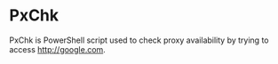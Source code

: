 # PxChk
PxChk is PowerShell script used to check proxy availability by trying to access http://google.com.
